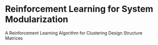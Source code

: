 # Reinforcement Learning for System Modularization
A Reinforcement Learning Algorithm for Clustering Design Structure Matrices
